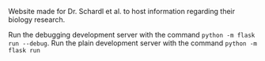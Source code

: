 Website made for Dr. Schardl et al. to host information regarding their biology research.

Run the debugging development server with the command `python -m flask run --debug`.
Run the plain development server with the command `python -m flask run`
